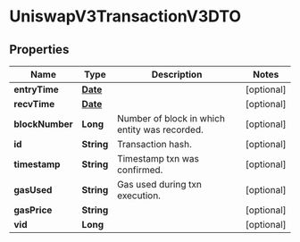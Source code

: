 

# UniswapV3TransactionV3DTO

## Properties

Name | Type | Description | Notes
------------ | ------------- | ------------- | -------------
**entryTime** | [**Date**](Date.md) |  |  [optional]
**recvTime** | [**Date**](Date.md) |  |  [optional]
**blockNumber** | **Long** | Number of block in which entity was recorded. |  [optional]
**id** | **String** | Transaction hash. |  [optional]
**timestamp** | **String** | Timestamp txn was confirmed. |  [optional]
**gasUsed** | **String** | Gas used during txn execution. |  [optional]
**gasPrice** | **String** |  |  [optional]
**vid** | **Long** |  |  [optional]




